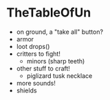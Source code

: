 # TheTableOfUn
- on ground, a "take all" button?
- armor
- loot drops()
- critters to fight!
	- minors (sharp teeth)
- other stuff to craft!
	- piglizard tusk necklace
- more sounds!
- shields

